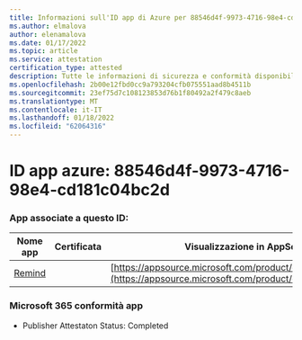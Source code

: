 ```yaml
---
title: Informazioni sull'ID app di Azure per 88546d4f-9973-4716-98e4-cd181c04bc2d
ms.author: elmalova
author: elenamalova
ms.date: 01/17/2022
ms.topic: article
ms.service: attestation
certification_type: attested
description: Tutte le informazioni di sicurezza e conformità disponibili per 88546d4f-9973-4716-98e4-cd181c04bc2d.
ms.openlocfilehash: 2b00e12fbd0cc9a793204cfb075551aad8b4511b
ms.sourcegitcommit: 23ef75d7c108123853d76b1f80492a2f479c8aeb
ms.translationtype: MT
ms.contentlocale: it-IT
ms.lasthandoff: 01/18/2022
ms.locfileid: "62064316"
---
```

# <a name="azure-app-id-88546d4f-9973-4716-98e4-cd181c04bc2d"></a>ID app azure: 88546d4f-9973-4716-98e4-cd181c04bc2d


### <a name="apps-associated-with-this-id"></a>App associate a questo ID:
| **Nome app** | **Certificata** | **Visualizzazione in AppSource** |
|--------------|---------------|-----------------------|
| [Remind](https://docs.microsoft.com/microsoft-365-app-certification/forward/WA200001444) |  | [https://appsource.microsoft.com/product/office/WA200001444](https://appsource.microsoft.com/product/office/WA200001444) |

### <a name="microsoft-365-app-compliance-status"></a>Microsoft 365 conformità app
- Publisher Attestaton Status: Completed
